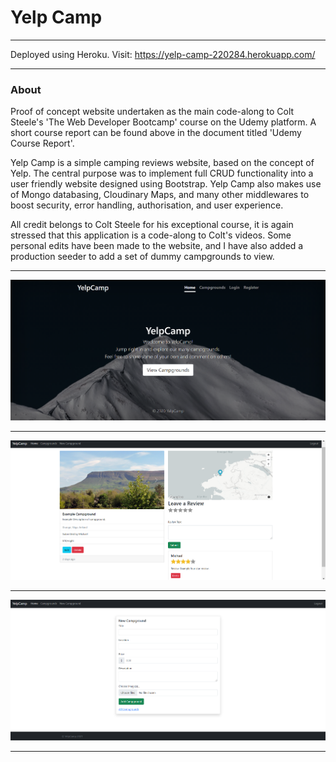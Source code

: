 # Yelp Camp

---
Deployed using Heroku. Visit: https://yelp-camp-220284.herokuapp.com/

---

### About
Proof of concept website undertaken as the main code-along to Colt Steele's 'The Web Developer Bootcamp' course on the Udemy platform. A short course report can be found above in the document titled 'Udemy Course Report'.

Yelp Camp is a simple camping reviews website, based on the concept of Yelp. The central purpose was to implement full CRUD functionality into a user friendly website designed using Bootstrap. Yelp Camp also makes use of Mongo databasing, Cloudinary Maps, and many other middlewares to boost security, error handling, authorisation, and user experience. 

All credit belongs to Colt Steele for his exceptional course, it is again stressed that this application is a code-along to Colt's videos. Some personal edits have been made to the website, and I have also added a production seeder to add a set of dummy campgrounds to view. 

--- 

![alt text](readMeImgs/yelpCampHome.png)

---

![alt text](readMeImgs/yelpCampShow.png)

---

![alt text](readMeImgs/yelpCampNew.png)

---
